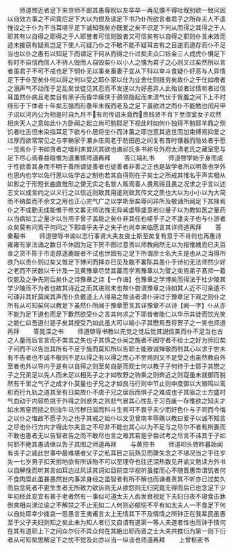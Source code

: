<!-- { "loadSidebar": true } -->
　　师道啓近者足下来京师不鄙其愚辱贶以友卒卒一再见懐不得吐旣别欲一致问因以自效方事之不间竟后足下大以为恨及读足下书乃仆所欲言者君子之所存夫人不逺惟设之于仆为不当耳嗟乎足下诚知我矣亦旣爱之矣不识足下何从而得之其得之于人耶其有以自得之耶得之于人耶誉者可信则毁者又可信矣有以自得之耶则仆言未效而迹未接窃有疑焉岂足下使人可疑乃仆之不敏不能不疑耳古有之目逆而道存而仆不足当也以仆之愚有以知足下而谓足下何从而得之仆过矣夫众口铄金三人成虎仆惧足下有时不自信而信人不待人毁而人自毁矣仆以小人之懐为君子之心则又过矣然所以言者虽君子不可不戒也足下悯仆无以事亲畜妻子宜从下科以幸斗食疑仆好恶与人异情足下于仆至矣仆何以得之何以受之耶仆家以仕为业舍仕则技穷矣故仆之于仕如瘖者之溺声气不动而于足乱矣世徒见其忍而不发遂以为好恶异人此殆谈者过情听者过信耳虽然仆病且老矣目有黑子而昏华瘰侠于颈领隐起而未溃气伏于胷腹之间下上不时痔形于下体者十年矣志强而形惫年未旣而老及之足下虽欲进之而仆不能勉也闰月甲子诏以河内公为相是时自九月不有司传诏未竟而贵贱贤不肖下至漆室女子欢然相庆天人之意如此仆方卧闻之起立尚可勉耶足下视此时如何仆独得不勉耶羊鼎之侧饥者吐舌但未染指耳足下欲与仆居将坐仆而沐薰之耶岂意其逃世而加束缚焉抑爱之过厚而欲常常见之与李聃家于瀬乡庄周老于防田邑之间复有昔时懐器而隐处者乎愿一览焉仆于书如贪者之嗜利未尝厌其欲也谯祁氏多书称号外府太清老氏之藏室愿与足下尽心焉春益暄惟为道重慎师道再拜
　　答江端礼书
　　师道啓学始于身而成于性欲善其身而不明于善所谓徒善者也徒善者非善之正也是故学者所以明善也学外也思内也学以佐行思以佐学古之制也若其自得则在子矣士之所戒其惟名乎声实相从如影之于形短长曲直惟形之使无实之名黎人贩焉善人畏焉得且畏之况求之乎言以述志文以成言约之以义行之以信近则致其用逺则致其传文之质也大以为小小以为大简而不纳盈而不余文之用也正心完气广之以学斯至矣辱问非所及敬诵所闻足下其择焉仆之不成勤无成能惟于修文畧无师法愧无异闻虚辱盛意若曰量子以为教如医之量药以当病如工之量才以当用子曾子盖能之矣仆非其任也嗟乎子之不逢夫子也与仆游者众矣莫有问焉子何问之下耶嗟乎夫子之失子也尚幸来临愿言其详师道再拜
　　答秦觏书
　　师道啓辱书谕以志行事贤大夫友良士斯至矣复有意于不肖何也再惠诗雍雍有家法诵之数日不休固为足下贺不图过意责以师教阙然无以为报惟媿而巳夫百金之货不陈于市走原逐鹿跛者不试也世固有之足下所谓彦士名大夫是也从之当得所欲乃以责仆则过矣又惟足下博问而择亦已见及敢不畧陈其愚仆于诗初无法师然少好之老而不厌数以千计及一见黄豫章尽焚其藁而学焉豫章以为譬之奕焉弟子髙师一着仅能及之争先则后矣仆之诗豫章之诗【一作诲】也豫章之学博矣而得法于杜少陵其学少陵而不为者也故其诗近之而其进则未也故仆尝谓豫章之诗如其人近不可亲逺不可疎非其好莫闻其声而仆负戴道上人得易之故谈者谓仆诗过于豫章足下观之则仆之所有从可知矣何以教足下虽然仆所闻于豫章愿言其详豫章不以诗【阙一字】仆从亦不能为足下道也而足下歉然欲受仆之言其何求之下耶昔者能仁以华示其徒而饮光笑之能仁曰吾道付是子矣其授受乃如此虽大可以喻小子其懋焉吾将贺子之一笑也师道再拜
　　答晁深之书
　　师道啓辱书教以先觉之觉后觉其説信美而仆不足当也古之人量而后言言而不类言之失也子其慎之仆闻之施者不困守者不给士之好为师旧矣子问而不以告岂其所有不足于施而莫知所以吿耶士能致诚殚敬而刳其心以求于世未有不告者也不诚不敬则不足以得之有以得之而心不至焉则又不足受之也虽然教自外至者也外以导内于是有以自得之则至矣自是而观士何以教子子何待于士耶子其懋之子之兄弟足以先人而未足以相先子之才如牧野之驹乘之则奔近之则踶虽未就御而脱然有千里之气子之成才仆莫量也子兄之才如良马行则中节止则中度御以大辂鸣以鸾和而行九轨之道其至有日矣故仆不虞子兄之居后而惧子之难成也子其驱之士方盛时气血动于内容色挑于外得之则惑失之则悲气冒其心性乱于习百废一存惟欲之知夫才如水焉窒而挠之则浊牛马污秽日滋而科斗生焉可不畏乎夫少而好色仆与子同而今悔之以仆之悔故不愿子为之也子其戒之始仆以文见曾南丰辱赐以教曰爱子以诚不知言之尽也仆行方内才得此尔夫言之不尽非不能也其心以为不足与之尽尔不者有所畏而不敢也愚者无以告智者告之而不敢尽也言之难其若是乎尝试考之尽言不讳其于子如何耶不絶其愚请继以吿子其图之师道再拜
　　与黄预书
　　师道叩头啓昨暮始闻有丧子之戚此世事中最难堪者父子之私耳目之玩熟见而骤失念之不堪况当之乎往岁失一七岁男子扣天拊地欲有所诉殆不可以至理夺也往还深热数见开谕又勉读方外书以自解俛而听其言如耳边过风读其词如目前空华视听虽接而心不随晋惠帝谓饥者何不食肉糜此虽甚愚然世内事非身经之虽智者有所不解也而谏者责其不听亦已过矣久而后念死者不更生生者无所致力欲诉则无从欲怨则无归究竟无得而后已也念足下少年初经此变宜有甚于老者然有一事似可道太夫人齿发衰视足下夫妇日夜不寝食击牀倒席相向涕泣谕之不解禁之不止无如二人何则必郁悒不平有如太夫人一不食足下何以自处耶幸少拨哀一思愚言王夷甫言太上无情其下不及情情之所钟正在我辈民虽愚至于父子夫妇则知之矣此未为知人者衍又自谓有道第一等人夫道者性也而钟于情何在其有道耶上下之间众尔衍不异众何在其絶出耶而晋之士大夫共推衍为第一则下衍者从可知矣思解足下之忧不觉及此亦以当一纵谈也师道再拜
　　上曾枢密书
